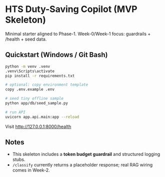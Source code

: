 # HTS Duty-Saving Copilot (MVP Skeleton)

Minimal starter aligned to Phase-1. Week-0/Week-1 focus: guardrails + /health + seed data.

## Quickstart (Windows / Git Bash)

```bash
python -m venv .venv
.venv\Scripts\activate
pip install -r requirements.txt

# optional: copy environment template
copy .env.example .env

# seed tiny offline sample
python app/db/seed_sample.py

# run API
uvicorn app.api.main:app --reload
```

Visit http://127.0.0.1:8000/health

## Notes
- This skeleton includes a **token budget guardrail** and structured logging stubs.
- `/classify` currently returns a placeholder response; real RAG wiring comes in Week-2.
